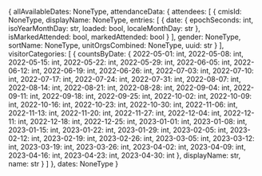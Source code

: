 {
  allAvailableDates: NoneType,
  attendanceData: {
    attendees: [
      {
        cmisId: NoneType,
        displayName: NoneType,
        entries: [
          {
            date: {
              epochSeconds: int,
              isoYearMonthDay: str,
              loaded: bool,
              localeMonthDay: str
            },
            isMarkedAttended: bool,
            markedAttended: bool
          }
        ],
        gender: NoneType,
        sortName: NoneType,
        unitOrgsCombined: NoneType,
        uuid: str
      }
    ],
    visitorCategories: [
      {
        countsByDate: {
          2022-05-01: int,
          2022-05-08: int,
          2022-05-15: int,
          2022-05-22: int,
          2022-05-29: int,
          2022-06-05: int,
          2022-06-12: int,
          2022-06-19: int,
          2022-06-26: int,
          2022-07-03: int,
          2022-07-10: int,
          2022-07-17: int,
          2022-07-24: int,
          2022-07-31: int,
          2022-08-07: int,
          2022-08-14: int,
          2022-08-21: int,
          2022-08-28: int,
          2022-09-04: int,
          2022-09-11: int,
          2022-09-18: int,
          2022-09-25: int,
          2022-10-02: int,
          2022-10-09: int,
          2022-10-16: int,
          2022-10-23: int,
          2022-10-30: int,
          2022-11-06: int,
          2022-11-13: int,
          2022-11-20: int,
          2022-11-27: int,
          2022-12-04: int,
          2022-12-11: int,
          2022-12-18: int,
          2022-12-25: int,
          2023-01-01: int,
          2023-01-08: int,
          2023-01-15: int,
          2023-01-22: int,
          2023-01-29: int,
          2023-02-05: int,
          2023-02-12: int,
          2023-02-19: int,
          2023-02-26: int,
          2023-03-05: int,
          2023-03-12: int,
          2023-03-19: int,
          2023-03-26: int,
          2023-04-02: int,
          2023-04-09: int,
          2023-04-16: int,
          2023-04-23: int,
          2023-04-30: int
        },
        displayName: str,
        name: str
      }
    ]
  },
  dates: NoneType
}